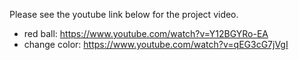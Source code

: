 Please see the youtube link below for the project video.
* red ball: https://www.youtube.com/watch?v=Y12BGYRo-EA
* change color: https://www.youtube.com/watch?v=qEG3cG7jVgI
